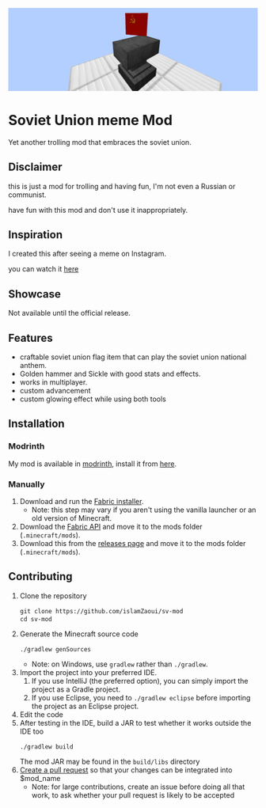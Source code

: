 ![banner](./readme-banner.webp)

# Soviet Union meme Mod

Yet another trolling mod that embraces the soviet union.

## Disclaimer

this is just a mod for trolling and having fun, I'm not even a Russian or communist.

have fun with this mod and don't use it inappropriately.

## Inspiration

I created this after seeing a meme on Instagram.

you can watch it [here](https://www.instagram.com/p/C4x2NgqMQeB/)

## Showcase

Not available until the official release.

## Features

- craftable soviet union flag item that can play the soviet union national anthem.
- Golden hammer and Sickle with good stats and effects.
- works in multiplayer.
- custom advancement
- custom glowing effect while using both tools

## Installation

### Modrinth

My mod is available in [modrinth](https://modrinth.com/), install it
from [here](https://modrinth.com/mod/soviet-union-meme-mod).

### Manually

1. Download and run the [Fabric installer](https://fabricmc.net/use).
    - Note: this step may vary if you aren't using the vanilla launcher
      or an old version of Minecraft.
1. Download the [Fabric API](https://modrinth.com/mod/fabric-api)
   and move it to the mods folder (`.minecraft/mods`).
1. Download this from the [releases page](https://github.com/islamZaoui/sv-mod/releases)
   and move it to the mods folder (`.minecraft/mods`).

## Contributing

1. Clone the repository
   ```
   git clone https://github.com/islamZaoui/sv-mod
   cd sv-mod
   ```
1. Generate the Minecraft source code
   ```
   ./gradlew genSources
   ```
    - Note: on Windows, use `gradlew` rather than `./gradlew`.
1. Import the project into your preferred IDE.
    1. If you use IntelliJ (the preferred option), you can simply import the project as a Gradle project.
    1. If you use Eclipse, you need to `./gradlew eclipse` before importing the project as an Eclipse project.
1. Edit the code
1. After testing in the IDE, build a JAR to test whether it works outside the IDE too
   ```
   ./gradlew build
   ```
   The mod JAR may be found in the `build/libs` directory
1. [Create a pull request](https://help.github.com/en/articles/creating-a-pull-request)
   so that your changes can be integrated into $mod_name
    - Note: for large contributions, create an issue before doing all that
      work, to ask whether your pull request is likely to be accepted
